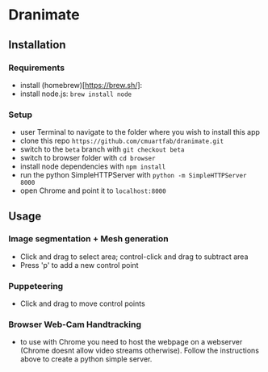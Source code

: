 # Dranimate

## Installation
### Requirements
- install (homebrew)[https://brew.sh/]: 
- install node.js: `brew install node`

### Setup
- user Terminal to navigate to the folder where you wish to install this app
- clone this repo
`https://github.com/cmuartfab/dranimate.git`
- switch to the `beta` branch with 
`git checkout beta`
- switch to browser folder with 
`cd browser` 
- install node dependencies with 
`npm install`
- run the python SimpleHTTPServer with 
`python -m SimpleHTTPServer 8000`
- open Chrome and point it to `localhost:8000`


## Usage

### Image segmentation + Mesh generation
* Click and drag to select area; control-click and drag to subtract area
* Press 'p' to add a new control point

### Puppeteering
* Click and drag to move control points

### Browser Web-Cam Handtracking
* to use with Chrome you need to host the webpage on a webserver (Chrome doesnt allow video streams otherwise). Follow the instructions above to create a python simple server.
